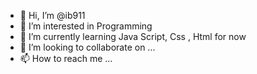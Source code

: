 - 👋 Hi, I’m @ib911
- 👀 I’m interested in Programming 
- 🌱 I’m currently learning Java Script, Css , Html for now
- 💞️ I’m looking to collaborate on ...
- 📫 How to reach me ...

<!---
ib911/ib911 is a ✨ special ✨ repository because its `README.md` (this file) appears on your GitHub profile.
You can click the Preview link to take a look at your changes.
--->
